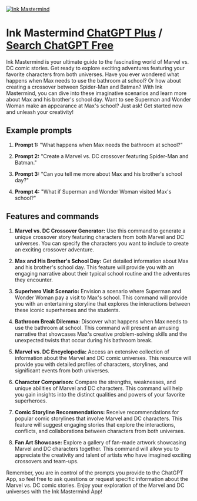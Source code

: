 
[![Ink Mastermind](https://files.oaiusercontent.com/file-CIbJCWxCyE7ggstI6fzJCwal?se=2123-10-19T02%3A59%3A48Z&sp=r&sv=2021-08-06&sr=b&rscc=max-age%3D31536000%2C%20immutable&rscd=attachment%3B%20filename%3D54c531a4-8b0e-413b-8b83-d27b14fd422f.png&sig=VfqTYVpuNri2673lI0XfAwIVAMBAKL0xX44wFajCK3Q%3D)](https://chat.openai.com/g/g-Gb1Kw4GjN-ink-mastermind)

# Ink Mastermind [ChatGPT Plus](https://chat.openai.com/g/g-Gb1Kw4GjN-ink-mastermind) / [Search ChatGPT Free](https://gptcall.net/index.html#/?search=Ink%20Mastermind)

Ink Mastermind is your ultimate guide to the fascinating world of Marvel vs. DC comic stories. Get ready to explore exciting adventures featuring your favorite characters from both universes. Have you ever wondered what happens when Max needs to use the bathroom at school? Or how about creating a crossover between Spider-Man and Batman? With Ink Mastermind, you can dive into these imaginative scenarios and learn more about Max and his brother's school day. Want to see Superman and Wonder Woman make an appearance at Max's school? Just ask! Get started now and unleash your creativity!

## Example prompts

1. **Prompt 1:** "What happens when Max needs the bathroom at school?"

2. **Prompt 2:** "Create a Marvel vs. DC crossover featuring Spider-Man and Batman."

3. **Prompt 3:** "Can you tell me more about Max and his brother's school day?"

4. **Prompt 4:** "What if Superman and Wonder Woman visited Max's school?"

## Features and commands

1. **Marvel vs. DC Crossover Generator:** Use this command to generate a unique crossover story featuring characters from both Marvel and DC universes. You can specify the characters you want to include to create an exciting crossover adventure.

2. **Max and His Brother's School Day:** Get detailed information about Max and his brother's school day. This feature will provide you with an engaging narrative about their typical school routine and the adventures they encounter.

3. **Superhero Visit Scenario:** Envision a scenario where Superman and Wonder Woman pay a visit to Max's school. This command will provide you with an entertaining storyline that explores the interactions between these iconic superheroes and the students.

4. **Bathroom Break Dilemma:** Discover what happens when Max needs to use the bathroom at school. This command will present an amusing narrative that showcases Max's creative problem-solving skills and the unexpected twists that occur during his bathroom break.

5. **Marvel vs. DC Encyclopedia:** Access an extensive collection of information about the Marvel and DC comic universes. This resource will provide you with detailed profiles of characters, storylines, and significant events from both universes.

6. **Character Comparison:** Compare the strengths, weaknesses, and unique abilities of Marvel and DC characters. This command will help you gain insights into the distinct qualities and powers of your favorite superheroes.

7. **Comic Storyline Recommendations:** Receive recommendations for popular comic storylines that involve Marvel and DC characters. This feature will suggest engaging stories that explore the interactions, conflicts, and collaborations between characters from both universes.

8. **Fan Art Showcase:** Explore a gallery of fan-made artwork showcasing Marvel and DC characters together. This command will allow you to appreciate the creativity and talent of artists who have imagined exciting crossovers and team-ups.

Remember, you are in control of the prompts you provide to the ChatGPT App, so feel free to ask questions or request specific information about the Marvel vs. DC comic stories. Enjoy your exploration of the Marvel and DC universes with the Ink Mastermind App!


